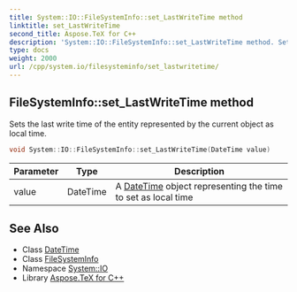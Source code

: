 ```yaml
---
title: System::IO::FileSystemInfo::set_LastWriteTime method
linktitle: set_LastWriteTime
second_title: Aspose.TeX for C++
description: 'System::IO::FileSystemInfo::set_LastWriteTime method. Sets the last write time of the entity represented by the current object as local time in C++.'
type: docs
weight: 2000
url: /cpp/system.io/filesysteminfo/set_lastwritetime/
---
```

## FileSystemInfo::set_LastWriteTime method


Sets the last write time of the entity represented by the current object as local time.

```cpp
void System::IO::FileSystemInfo::set_LastWriteTime(DateTime value)
```


| Parameter | Type | Description |
| --- | --- | --- |
| value | DateTime | A [DateTime](../../../system/datetime/) object representing the time to set as local time |

## See Also

* Class [DateTime](../../../system/datetime/)
* Class [FileSystemInfo](../)
* Namespace [System::IO](../../)
* Library [Aspose.TeX for C++](../../../)

